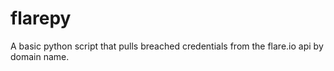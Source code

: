 # flarepy
A basic python script that pulls breached credentials from the flare.io api by domain name.
